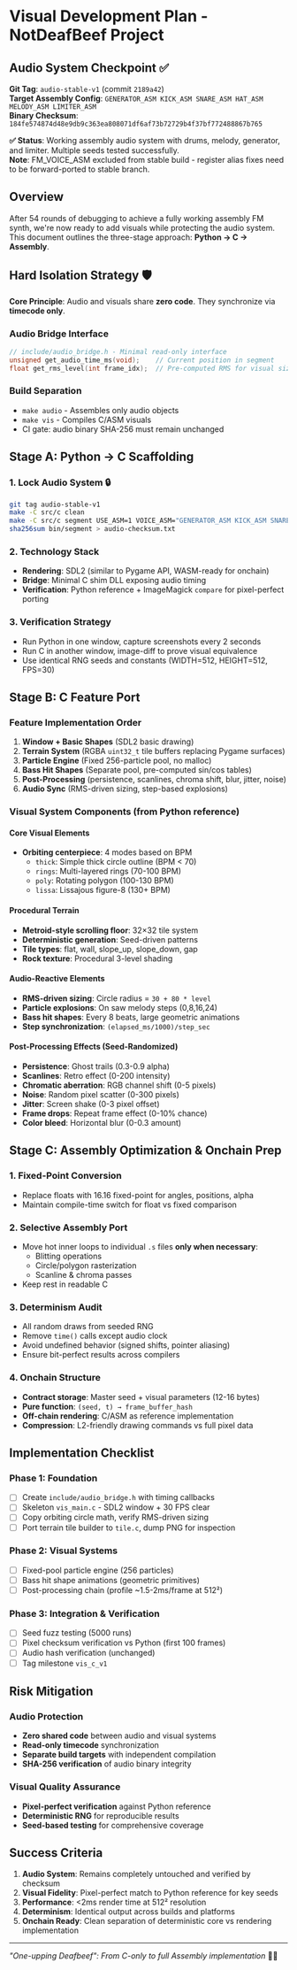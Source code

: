 # Visual Development Plan - NotDeafBeef Project

## Audio System Checkpoint ✅

**Git Tag**: `audio-stable-v1` (commit `2189a42`)  
**Target Assembly Config**: `GENERATOR_ASM KICK_ASM SNARE_ASM HAT_ASM MELODY_ASM LIMITER_ASM`  
**Binary Checksum**: `184fe574874d48e9db9c363ea808071df6af73b72729b4f37bf772488867b765`  

**✅ Status**: Working assembly audio system with drums, melody, generator, and limiter. Multiple seeds tested successfully.  
**Note**: FM_VOICE_ASM excluded from stable build - register alias fixes need to be forward-ported to stable branch.

## Overview

After 54 rounds of debugging to achieve a fully working assembly FM synth, we're now ready to add visuals while protecting the audio system. This document outlines the three-stage approach: **Python → C → Assembly**.

## Hard Isolation Strategy 🛡️

**Core Principle**: Audio and visuals share **zero code**. They synchronize via **timecode only**.

### Audio Bridge Interface
```c
// include/audio_bridge.h - Minimal read-only interface
unsigned get_audio_time_ms(void);    // Current position in segment
float get_rms_level(int frame_idx);  // Pre-computed RMS for visual sizing
```

### Build Separation
- `make audio` - Assembles only audio objects
- `make vis` - Compiles C/ASM visuals  
- CI gate: audio binary SHA-256 must remain unchanged

## Stage A: Python → C Scaffolding

### 1. Lock Audio System 🔒
```bash
git tag audio-stable-v1
make -C src/c clean  
make -C src/c segment USE_ASM=1 VOICE_ASM="GENERATOR_ASM KICK_ASM SNARE_ASM HAT_ASM MELODY_ASM FM_VOICE_ASM LIMITER_ASM"
sha256sum bin/segment > audio-checksum.txt
```

### 2. Technology Stack
- **Rendering**: SDL2 (similar to Pygame API, WASM-ready for onchain)
- **Bridge**: Minimal C shim DLL exposing audio timing
- **Verification**: Python reference + ImageMagick `compare` for pixel-perfect porting

### 3. Verification Strategy
- Run Python in one window, capture screenshots every 2 seconds
- Run C in another window, image-diff to prove visual equivalence
- Use identical RNG seeds and constants (WIDTH=512, HEIGHT=512, FPS=30)

## Stage B: C Feature Port

### Feature Implementation Order
1. **Window + Basic Shapes** (SDL2 basic drawing)
2. **Terrain System** (RGBA `uint32_t` tile buffers replacing Pygame surfaces)  
3. **Particle Engine** (Fixed 256-particle pool, no malloc)
4. **Bass Hit Shapes** (Separate pool, pre-computed sin/cos tables)
5. **Post-Processing** (persistence, scanlines, chroma shift, blur, jitter, noise)
6. **Audio Sync** (RMS-driven sizing, step-based explosions)

### Visual System Components (from Python reference)

#### Core Visual Elements
- **Orbiting centerpiece**: 4 modes based on BPM
  - `thick`: Simple thick circle outline (BPM < 70)
  - `rings`: Multi-layered rings (70-100 BPM)  
  - `poly`: Rotating polygon (100-130 BPM)
  - `lissa`: Lissajous figure-8 (130+ BPM)

#### Procedural Terrain
- **Metroid-style scrolling floor**: 32×32 tile system
- **Deterministic generation**: Seed-driven patterns
- **Tile types**: flat, wall, slope_up, slope_down, gap
- **Rock texture**: Procedural 3-level shading

#### Audio-Reactive Elements  
- **RMS-driven sizing**: Circle radius = `30 + 80 * level`
- **Particle explosions**: On saw melody steps (0,8,16,24)
- **Bass hit shapes**: Every 8 beats, large geometric animations
- **Step synchronization**: `(elapsed_ms/1000)/step_sec`

#### Post-Processing Effects (Seed-Randomized)
- **Persistence**: Ghost trails (0.3-0.9 alpha)
- **Scanlines**: Retro effect (0-200 intensity)  
- **Chromatic aberration**: RGB channel shift (0-5 pixels)
- **Noise**: Random pixel scatter (0-300 pixels)
- **Jitter**: Screen shake (0-3 pixel offset)
- **Frame drops**: Repeat frame effect (0-10% chance)
- **Color bleed**: Horizontal blur (0-0.3 amount)

## Stage C: Assembly Optimization & Onchain Prep

### 1. Fixed-Point Conversion
- Replace floats with 16.16 fixed-point for angles, positions, alpha
- Maintain compile-time switch for float vs fixed comparison

### 2. Selective Assembly Port
- Move hot inner loops to individual `.s` files **only when necessary**:
  - Blitting operations
  - Circle/polygon rasterization  
  - Scanline & chroma passes
- Keep rest in readable C

### 3. Determinism Audit
- All random draws from seeded RNG
- Remove `time()` calls except audio clock
- Avoid undefined behavior (signed shifts, pointer aliasing)
- Ensure bit-perfect results across compilers

### 4. Onchain Structure
- **Contract storage**: Master seed + visual parameters (12-16 bytes)
- **Pure function**: `(seed, t) → frame_buffer_hash`
- **Off-chain rendering**: C/ASM as reference implementation
- **Compression**: L2-friendly drawing commands vs full pixel data

## Implementation Checklist

### Phase 1: Foundation
- [ ] Create `include/audio_bridge.h` with timing callbacks
- [ ] Skeleton `vis_main.c` - SDL2 window + 30 FPS clear
- [ ] Copy orbiting circle math, verify RMS-driven sizing
- [ ] Port terrain tile builder to `tile.c`, dump PNG for inspection

### Phase 2: Visual Systems  
- [ ] Fixed-pool particle engine (256 particles)
- [ ] Bass hit shape animations (geometric primitives)
- [ ] Post-processing chain (profile ~1.5-2ms/frame at 512²)

### Phase 3: Integration & Verification
- [ ] Seed fuzz testing (5000 runs)
- [ ] Pixel checksum verification vs Python (first 100 frames)
- [ ] Audio hash verification (unchanged)
- [ ] Tag milestone `vis_c_v1`

## Risk Mitigation

### Audio Protection
- **Zero shared code** between audio and visual systems
- **Read-only timecode** synchronization  
- **Separate build targets** with independent compilation
- **SHA-256 verification** of audio binary integrity

### Visual Quality Assurance
- **Pixel-perfect verification** against Python reference
- **Deterministic RNG** for reproducible results
- **Seed-based testing** for comprehensive coverage

## Success Criteria

1. **Audio System**: Remains completely untouched and verified by checksum
2. **Visual Fidelity**: Pixel-perfect match to Python reference for key seeds
3. **Performance**: <2ms render time at 512² resolution  
4. **Determinism**: Identical output across builds and platforms
5. **Onchain Ready**: Clean separation of deterministic core vs rendering implementation

---

*"One-upping Deafbeef": From C-only to full Assembly implementation* 🎵✨
